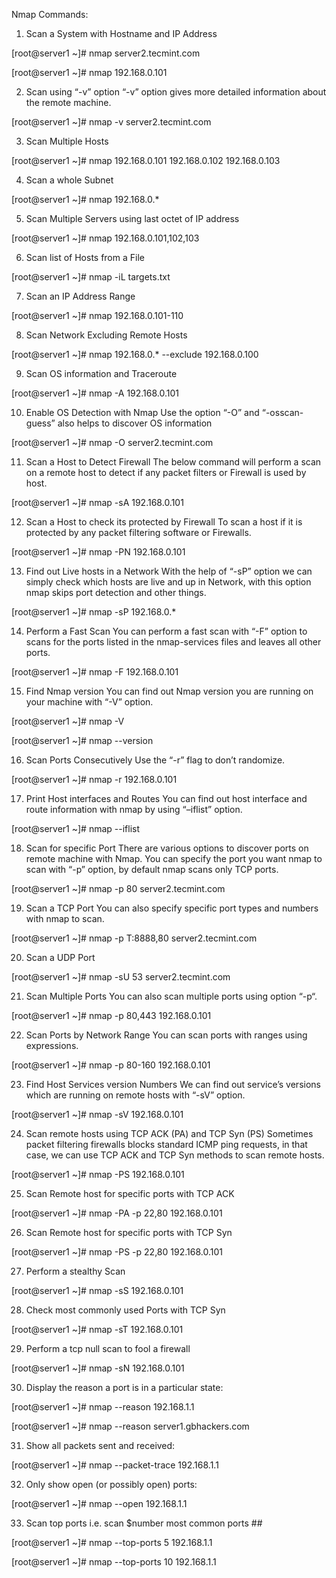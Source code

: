 Nmap Commands:

1. Scan a System with Hostname and IP Address

[root@server1 ~]# nmap server2.tecmint.com

[root@server1 ~]# nmap 192.168.0.101

2. Scan using “-v” option
“-v” option gives more detailed information about the remote machine.

[root@server1 ~]# nmap -v server2.tecmint.com

3. Scan Multiple Hosts

[root@server1 ~]# nmap 192.168.0.101 192.168.0.102 192.168.0.103

4. Scan a whole Subnet

[root@server1 ~]# nmap 192.168.0.*

5. Scan Multiple Servers using last octet of IP address

[root@server1 ~]# nmap 192.168.0.101,102,103

6. Scan list of Hosts from a File

[root@server1 ~]# nmap -iL targets.txt

7. Scan an IP Address Range

[root@server1 ~]# nmap 192.168.0.101-110

8. Scan Network Excluding Remote Hosts

[root@server1 ~]# nmap 192.168.0.* --exclude 192.168.0.100


9. Scan OS information and Traceroute

[root@server1 ~]# nmap -A 192.168.0.101

10. Enable OS Detection with Nmap
Use the option “-O” and “-osscan-guess” also helps to discover OS information

[root@server1 ~]# nmap -O server2.tecmint.com

11. Scan a Host to Detect Firewall
The below command will perform a scan on a remote host to detect if any packet filters or Firewall is used by host.

[root@server1 ~]# nmap -sA 192.168.0.101

12. Scan a Host to check its protected by Firewall
To scan a host if it is protected by any packet filtering software or Firewalls.

[root@server1 ~]# nmap -PN 192.168.0.101

13. Find out Live hosts in a Network
With the help of “-sP” option we can simply check which hosts are live and up in Network, with this option nmap skips port detection and other things.

[root@server1 ~]# nmap -sP 192.168.0.*


14. Perform a Fast Scan
You can perform a fast scan with “-F” option to scans for the ports listed in the nmap-services files and leaves all other ports.

[root@server1 ~]# nmap -F 192.168.0.101

15. Find Nmap version
You can find out Nmap version you are running on your machine with “-V” option.

[root@server1 ~]# nmap -V

[root@server1 ~]# nmap --version

16. Scan Ports Consecutively
Use the “-r” flag to don’t randomize.

[root@server1 ~]# nmap -r 192.168.0.101

17. Print Host interfaces and Routes
You can find out host interface and route information with nmap by using “–iflist” option.

[root@server1 ~]# nmap --iflist

18. Scan for specific Port
There are various options to discover ports on remote machine with Nmap. You can specify the port you want nmap to scan with “-p” option, by default nmap scans only TCP ports.

[root@server1 ~]# nmap -p 80 server2.tecmint.com

19. Scan a TCP Port
You can also specify specific port types and numbers with nmap to scan.

[root@server1 ~]# nmap -p T:8888,80 server2.tecmint.com

20. Scan a UDP Port

[root@server1 ~]# nmap -sU 53 server2.tecmint.com

21. Scan Multiple Ports
You can also scan multiple ports using option “-p“.

[root@server1 ~]# nmap -p 80,443 192.168.0.101

22. Scan Ports by Network Range
You can scan ports with ranges using expressions.

[root@server1 ~]#  nmap -p 80-160 192.168.0.101

23. Find Host Services version Numbers
We can find out service’s versions which are running on remote hosts with “-sV” option.

[root@server1 ~]# nmap -sV 192.168.0.101

24. Scan remote hosts using TCP ACK (PA) and TCP Syn (PS)
Sometimes packet filtering firewalls blocks standard ICMP ping requests, in that case, we can use TCP ACK and TCP Syn methods to scan remote hosts.

[root@server1 ~]# nmap -PS 192.168.0.101

25. Scan Remote host for specific ports with TCP ACK

[root@server1 ~]# nmap -PA -p 22,80 192.168.0.101

26. Scan Remote host for specific ports with TCP Syn

[root@server1 ~]# nmap -PS -p 22,80 192.168.0.101

27. Perform a stealthy Scan

[root@server1 ~]# nmap -sS 192.168.0.101

28. Check most commonly used Ports with TCP Syn

[root@server1 ~]# nmap -sT 192.168.0.101

29. Perform a tcp null scan to fool a firewall

[root@server1 ~]# nmap -sN 192.168.0.101

30. Display the reason a port is in a particular state:

[root@server1 ~]# nmap --reason 192.168.1.1

[root@server1 ~]# nmap --reason server1.gbhackers.com

31. Show all packets sent and received:

[root@server1 ~]# nmap --packet-trace 192.168.1.1

32. Only show open (or possibly open) ports:

[root@server1 ~]# nmap --open 192.168.1.1

33. Scan top ports i.e. scan $number most common ports ##

[root@server1 ~]# nmap --top-ports 5 192.168.1.1

[root@server1 ~]# nmap --top-ports 10 192.168.1.1
 
